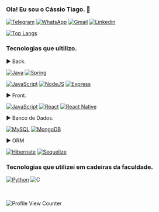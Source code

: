 ### Ola! Eu sou o Cássio Tiago. 👋

[![Telegram](https://img.shields.io/badge/Telegram-2CA5E0?style=for-the-badge&logo=telegram&logoColor=white)](https://t.me/cassiotiago)
[![WhatsApp](https://img.shields.io/badge/WhatsApp-25D366?style=for-the-badge&logo=whatsapp&logoColor=white)](https://api.whatsapp.com/send/?phone=5585987038928&text&type=phone_number&app_absent=0)
[![Gmail](https://img.shields.io/badge/Gmail-D14836?style=for-the-badge&logo=gmail&logoColor=white)](mailto:tiagoholanda2002@edu.unifor.br)
[![Linkedin](https://img.shields.io/badge/LinkedIn-0077B5?style=for-the-badge&logo=linkedin&logoColor=white)](https://www.linkedin.com/in/cassio-tiago-holanda)

[![Top Langs](https://github-readme-stats.vercel.app/api/top-langs/?username=slnntk&layout=donut&theme=synthwave&locale=pt-br&)](https://github.com/slnntk/github-readme-stats)

### Tecnologias que ultilizo.

▶ Back.

[![Java](https://img.shields.io/badge/Java-ED8B00?style=for-the-badge&logo=openjdk&logoColor=white)](https://github.com/slnntk/Java)
[![Spring](https://img.shields.io/badge/Spring-6DB33F?style=for-the-badge&logo=spring&logoColor=white)](https://github.com/slnntk/Urna)

[![JavaScript](https://img.shields.io/badge/JavaScript-323330?style=for-the-badge&logo=javascript&logoColor=F7DF1E)](https://github.com/slnntk/Projeto-Zeus)
[![NodeJS](https://img.shields.io/badge/Node.js-43853D?style=for-the-badge&logo=node.js&logoColor=white)](https://github.com/slnntk/Projeto-Zeus)
[![Express](https://img.shields.io/badge/Express.js-404D59?style=for-the-badge)](https://github.com/slnntk/Projeto-Zeus)

▶ Front.

   [![JavaScript](https://img.shields.io/badge/JavaScript-323330?style=for-the-badge&logo=javascript&logoColor=F7DF1E)](https://github.com/slnntk/Projeto-Zeus)
   [![React](https://img.shields.io/badge/React-20232A?style=for-the-badge&logo=react&logoColor=61DAFB)](https://github.com/slnntk/Projeto-Zeus)
   [![React Native](https://img.shields.io/badge/React_Native-20232A?style=for-the-badge&logo=react&logoColor=61DAFB)](https://github.com/slnntk/Projeto-Zeus)

▶ Banco de Dados.

[![MySQL](https://img.shields.io/badge/MySQL-005C84?style=for-the-badge&logo=mysql&logoColor=white)](https://github.com/slnntk/JDBC/tree/main/src)
[![MongoDB](https://img.shields.io/badge/MongoDB-4EA94B?style=for-the-badge&logo=mongodb&logoColor=white)](https://github.com/slnntk/MongoDB)

▶ ORM

[![Hibernate](https://img.shields.io/badge/Hibernate-59666C?style=for-the-badge&logo=Hibernate&logoColor=white)](https://github.com/slnntk/Urna)
[![Sequelize](https://img.shields.io/badge/sequelize-323330?style=for-the-badge&logo=sequelize&logoColor=blue)](https://github.com/slnntk/Projeto-Zeus)




### Tecnologias que utilizei em cadeiras da faculdade.
[![Python](https://img.shields.io/badge/Python-14354C?style=for-the-badge&logo=python&logoColor=white)](https://github.com/slnntk/PythonAntigos)
![C](https://img.shields.io/badge/C-00599C?style=for-the-badge&logo=c&logoColor=white)



ㅤ

![Profile View Counter](https://komarev.com/ghpvc/?username=slnntk)
